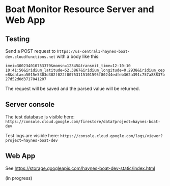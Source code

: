 # Boat Monitor Resource Server and Web App

## Testing

Send a POST request to `https://us-central1-haynes-boat-dev.cloudfunctions.net` with a body like this:

```imei=300234010753370&momsn=12345&transmit_time=12-10-10 10:41:50&iridium_latitude=52.3867&iridium_longitude=0.2938&iridium_cep=8&data=a5015e5303d302f022f00753115101595f80244edfeb362a391c757a88837b27d52d0d3717041207```

The request will be saved and the parsed value will be returned.

## Server console

The test database is visible here: `https://console.cloud.google.com/firestore/data?project=haynes-boat-dev`

Test logs are visible here: `https://console.cloud.google.com/logs/viewer?project=haynes-boat-dev`

## Web App

See https://storage.googleapis.com/haynes-boat-dev-static/index.html

(in progress)
